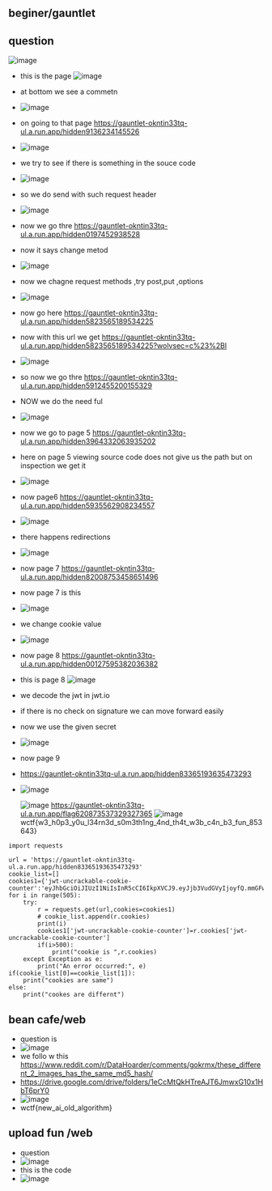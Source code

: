 ## beginer/gauntlet
## question
![image](https://github.com/m0wn1ka/ctf_writeups/assets/127676379/a1d4e6e3-3708-4b5d-b561-8fc00dfebf27)
- this is the page
![image](https://github.com/m0wn1ka/ctf_writeups/assets/127676379/5f10c99c-43c6-435c-b3eb-2485a6d759aa)
- at bottom we see a commetn
- ![image](https://github.com/m0wn1ka/ctf_writeups/assets/127676379/20874902-ae18-4160-8764-275b82864fb8)
- on going to that page  https://gauntlet-okntin33tq-ul.a.run.app/hidden9136234145526
- ![image](https://github.com/m0wn1ka/ctf_writeups/assets/127676379/b56c3b84-0e7f-4bae-b018-6b641b965584)
- we try to see if there is something in the souce code
- ![image](https://github.com/m0wn1ka/ctf_writeups/assets/127676379/54e8ab9e-27bc-49cf-8528-51c4affca63b)
- so we do send with such request header
- ![image](https://github.com/m0wn1ka/ctf_writeups/assets/127676379/09c0a3a1-640c-4090-a57d-614e2b528fbd)
- now we go thre https://gauntlet-okntin33tq-ul.a.run.app/hidden0197452938528
- now it says change metod
- ![image](https://github.com/m0wn1ka/ctf_writeups/assets/127676379/7cff3520-f7af-4087-94b4-bb5ed2311811)
- now we chagne request methods ,try post,put ,options
- ![image](https://github.com/m0wn1ka/ctf_writeups/assets/127676379/e671b26e-1ed9-44af-8683-1b2b9d3e5633)
- now go here https://gauntlet-okntin33tq-ul.a.run.app/hidden5823565189534225
- now with this url we get https://gauntlet-okntin33tq-ul.a.run.app/hidden5823565189534225?wolvsec=c%23%2Bl
- ![image](https://github.com/m0wn1ka/ctf_writeups/assets/127676379/7edaeb2c-fb9a-4427-8464-34a5167a0abe)
- so now we go thre https://gauntlet-okntin33tq-ul.a.run.app/hidden5912455200155329
- NOW we do the need ful
- ![image](https://github.com/m0wn1ka/ctf_writeups/assets/127676379/1d45d40f-7eb0-4d9b-96a9-4e4825054540)
- now we go to page 5 https://gauntlet-okntin33tq-ul.a.run.app/hidden3964332063935202
- here on page 5 viewing source code does not give us the path but on inspection we get it
- ![image](https://github.com/m0wn1ka/ctf_writeups/assets/127676379/06dbd3a0-0c86-4d3c-95d1-2d3d7b1960a1)
- now page6 https://gauntlet-okntin33tq-ul.a.run.app/hidden5935562908234557
- ![image](https://github.com/m0wn1ka/ctf_writeups/assets/127676379/91362751-fd36-4236-9fc5-dd28c73cbe17)
- there happens redirections
- ![image](https://github.com/m0wn1ka/ctf_writeups/assets/127676379/c76af2c1-2582-4177-915b-ab5d9b59234b)
- now page 7 https://gauntlet-okntin33tq-ul.a.run.app/hidden82008753458651496
- now page 7 is this
- ![image](https://github.com/m0wn1ka/ctf_writeups/assets/127676379/ec8e8da2-1c20-4000-bb05-4bf7029714e2)
- we change cookie value
- ![image](https://github.com/m0wn1ka/ctf_writeups/assets/127676379/5eecafe8-a76c-49e9-b70a-5835e2d83294)
- now page 8 https://gauntlet-okntin33tq-ul.a.run.app/hidden00127595382036382
- this is page 8 ![image](https://github.com/m0wn1ka/ctf_writeups/assets/127676379/c5ef745a-590e-485c-8dfe-465633c280ea)
- we decode the jwt in jwt.io
- if there is  no check on signature we can move forward easily
- now we use the given secret
- ![image](https://github.com/m0wn1ka/ctf_writeups/assets/127676379/6fa17377-9f3d-491e-af58-fc06d6ef0c4b)
- now page 9
- https://gauntlet-okntin33tq-ul.a.run.app/hidden83365193635473293
- ![image](https://github.com/m0wn1ka/ctf_writeups/assets/127676379/ae5deb12-3936-48a1-8b7b-5b7b70bb7b49)

  ![image](https://github.com/m0wn1ka/ctf_writeups/assets/127676379/7e06fbb9-c9a7-48a7-9fa5-83247c290b59)
https://gauntlet-okntin33tq-ul.a.run.app/flag620873537329327365
![image](https://github.com/m0wn1ka/ctf_writeups/assets/127676379/a08c220f-a6e3-4ad3-9020-f5a4c72ba93a)
wctf{w3_h0p3_y0u_l34rn3d_s0m3th1ng_4nd_th4t_w3b_c4n_b3_fun_853643}


```
import requests

url = 'https://gauntlet-okntin33tq-ul.a.run.app/hidden83365193635473293'
cookie_list=[]
cookies1={'jwt-uncrackable-cookie-counter':'eyJhbGciOiJIUzI1NiIsInR5cCI6IkpXVCJ9.eyJjb3VudGVyIjoyfQ.mmGFwHhAssPPS6Xq3ptN1ViB7T4B_3KaAKySvnhdlUk'}
for i in range(505):
    try:
        r = requests.get(url,cookies=cookies1)
        # cookie_list.append(r.cookies)
        print(i)
        cookies1['jwt-uncrackable-cookie-counter']=r.cookies['jwt-uncrackable-cookie-counter']
        if(i>500):
            print("cookie is ",r.cookies)
    except Exception as e:
        print("An error occurred:", e)
if(cookie_list[0]==cookie_list[1]):
    print("cookies are same")
else:
    print("cookes are differnt")
```
## bean cafe/web
- question is
- ![image](https://github.com/m0wn1ka/ctf_writeups/assets/127676379/6e017a1c-ae64-4d80-8843-8584b70fafdb)
- we follo w this https://www.reddit.com/r/DataHoarder/comments/gokrmx/these_different_2_images_has_the_same_md5_hash/
- https://drive.google.com/drive/folders/1eCcMtQkHTreAJT6JmwxG10x1HbT6prY0
- ![image](https://github.com/m0wn1ka/ctf_writeups/assets/127676379/e1d1c44f-2a40-4d85-881f-4909a155f4c3)
- wctf{new_ai_old_algorithm}



## upload fun /web
- question
-  ![image](https://github.com/m0wn1ka/ctf_writeups/assets/127676379/9debec42-8df7-460b-9a7f-e581172004ee)
- this is the code
- ![image](https://github.com/m0wn1ka/ctf_writeups/assets/127676379/5c03c0d6-acfc-403d-ac75-456460c63d25)


